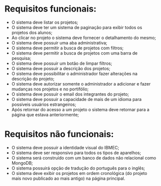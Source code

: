 # Requisitos funcionais:
- O sistema deve listar os projetos;
- O sistema deve ter um sistema de paginação para exibir todos os projetos dos alunos;
- Ao clicar no projeto o sistema deve fornecer o detalhamento do mesmo;
- O sistema deve possuir uma aba administrativa;
- O sistema deve permitir a busca de projetos com filtros;
- O sistema deve permitir a busca de projetos com uma barra de pesquisa;
- O sistema deve possuir um botão de limpar filtros;
- O sistema deve possuir a descrição dos projetos;
- O sistema deve possibilitar o administrador fazer alterações na descrição do projeto;
- O sistema deve autorizar somente o administrador a adicionar e fazer mudanças nos projetos e no portifólio;
- O sistema deve possuir o email dos integrantes do projeto;
- O sistema deve possuir a capacidade de mais de um idioma para possíveis usuários estrangeiros;
- Após retornar do acesso a um projeto o sistema deve retornar para a página que estava anteriormente;

# Requisitos não funcionais:
- O sistema deve possuir a identidade visual do IBMEC;
- O sistema deve ser responsivo para todos os tipos de aparelhos;
- O sistema será construído com um banco de dados não relacional como MongoDB;
- O sistema possuirá opção de tradução do português para o inglês;
- O sistema deve exibir os projetos em ordem cronológica (do projeto mais novo publicado ao mais antigo) na página principal.
